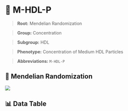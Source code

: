 # 🧪 M-HDL-P

> **Root:** Mendelian Randomization

> **Group:** Concentration  

> **Subgroup:** HDL

> **Phenotype:** Concentration of Medium HDL Particles  

> **Abbreviations:** `M-HDL-P`

## 🧬 Mendelian Randomization  

<img src="/MR/Figures/Inverse/MhengxianHDLhengxianP.png"/>


## 📊 Data Table


<CsvTableMRI src="/MR/Data/Inverse/MhengxianHDLhengxianP.csv"/>
